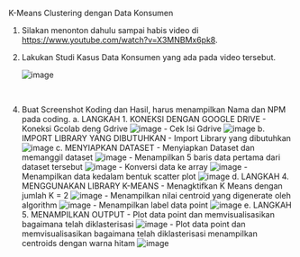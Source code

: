 K-Means Clustering dengan Data Konsumen
1.	Silakan menonton dahulu sampai habis video di https://www.youtube.com/watch?v=X3MNBMx6pk8.
2.	Lakukan Studi Kasus Data Konsumen yang ada pada video tersebut.
   
    ![image](https://github.com/user-attachments/assets/fd59cee5-ae26-4a4e-be96-5932a2539e7f)
   <br>
   
4. Buat Screenshot Koding dan Hasil, harus menampilkan Nama dan NPM pada coding.
   a. LANGKAH 1. KONEKSI DENGAN GOOGLE DRIVE
       - Koneksi Gcolab deng Gdrive
         ![image](https://github.com/user-attachments/assets/09f72fb5-eb84-4050-be46-d5a1bae05de2)
       - Cek Isi Gdrive
         ![image](https://github.com/user-attachments/assets/176b6162-dbdf-4df3-9be2-a8f034a90459)
   b. IMPORT LIBRARY YANG DIBUTUHKAN
        - Import Library yang dibutuhkan
           ![image](https://github.com/user-attachments/assets/1f2235ec-6dc3-4ae5-85cd-c1a21d0d4e2a)
    c.	MENYIAPKAN DATASET
        - Menyiapkan Dataset dan memanggil dataset
           ![image](https://github.com/user-attachments/assets/1f3192c9-1acc-4a5c-bf16-a585c725a45c)
        - Menampilkan 5 baris data pertama dari dataset tersebut
           ![image](https://github.com/user-attachments/assets/70e81b51-3577-4201-ab38-a94c523187fe)
        - Konversi data ke array
           ![image](https://github.com/user-attachments/assets/a87a253e-312c-4a48-bc74-5b366e430803)
        - Menampilkan data kedalam bentuk scatter plot
           ![image](https://github.com/user-attachments/assets/f5ed4df2-9e98-4117-a7e9-35ba8a24b809)
    d.	LANGKAH 4. MENGGUNAKAN LIBRARY K-MEANS
        - Menagktifkan K Means dengan jumlah K = 2
           ![image](https://github.com/user-attachments/assets/6ebd6b24-9bbd-4ebd-8bee-415923fa54b9)
        - Menampilkan nilai centroid yang digenerate oleh algorithm
           ![image](https://github.com/user-attachments/assets/f27dea00-6bd9-4e8c-9a00-612f19782598)
        - Menampilkan label data point
           ![image](https://github.com/user-attachments/assets/b3f9a97f-7eff-47e7-8acd-a8509f3c0a1e)
    e.	LANGKAH 5. MENAMPILKAN OUTPUT
        - Plot data point dan memvisualisasikan bagaimana telah diklasterisasi
           ![image](https://github.com/user-attachments/assets/8d33df25-5bb7-4d71-b8e8-420762f0dbbf)
        - Plot data point dan memvisualisasikan bagaimana telah diklasterisasi menampilkan centroids dengan warna hitam
           ![image](https://github.com/user-attachments/assets/37e7d8b3-0672-4897-bda6-d3023ddb3280)
